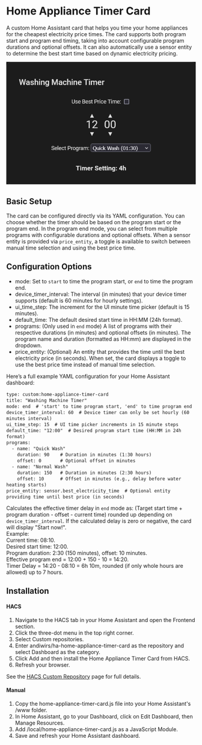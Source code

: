 # Home Appliance Timer Card

A custom Home Assistant card that helps you time your home appliances for the cheapest electricity price times.
The card supports both program start and program end timing, taking into account configurable program durations and optional offsets.
It can also automatically use a sensor entity to determine the best start time based on dynamic electricity pricing.

![Home Appliance Timer Card Example](card.jpg)

## Basic Setup

The card can be configured directly via its YAML configuration. You can choose whether the timer should be based on the program start or the program end. 
In the program end mode, you can select from multiple programs with configurable durations and optional offsets.
When a sensor entity is provided via `price_entity`, a toggle is available to switch between manual time selection and using the best price time.

## Configuration Options

 - mode: Set to `start` to time the program start, or `end` to time the program end.
 - device_timer_interval: The interval (in minutes) that your device timer supports (default is 60 minutes for hourly settings).
 - ui_time_step: The increment for the UI minute time picker (default is 15 minutes).
 - default_time: The default desired start time in HH:MM (24h format).
 - programs: (Only used in `end` mode) A list of programs with their respective durations (in minutes) and optional offsets (in minutes). 
             The program name and duration (formatted as HH:mm) are displayed in the dropdown.
 - price_entity: (Optional) An entity that provides the time until the best electricity price (in seconds). 
                 When set, the card displays a toggle to use the best price time instead of manual time selection.

Here’s a full example YAML configuration for your Home Assistant dashboard:

```
type: custom:home-appliance-timer-card
title: "Washing Machine Timer"
mode: end  # 'start' to time program start, 'end' to time program end
device_timer_interval: 60  # Device timer can only be set hourly (60 minutes interval)
ui_time_step: 15  # UI time picker increments in 15 minute steps
default_time: "12:00"  # Desired program start time (HH:MM in 24h format)
programs:
  - name: "Quick Wash"
    duration: 90    # Duration in minutes (1:30 hours)
    offset: 0       # Optional offset in minutes
  - name: "Normal Wash"
    duration: 150   # Duration in minutes (2:30 hours)
    offset: 10      # Offset in minutes (e.g., delay before water heating starts)
price_entity: sensor.best_electricity_time  # Optional entity providing time until best price (in seconds)
```

Calculates the effective timer delay in `end` mode as: (Target start time + program duration - offset - current time) rounded up depending on `device_timer_interval`.
If the calculated delay is zero or negative, the card will display "Start now!".<br>
Example:<br>
  Current time: 08:10.<br>
  Desired start time: 12:00.<br>
  Program duration: 2:30 (150 minutes), offset: 10 minutes.<br>
  Effective program end = 12:00 + 150 - 10 = 14:20.<br>
  Timer Delay = 14:20 - 08:10 = 6h 10m, rounded (if only whole hours are allowed) up to 7 hours.<br>

## Installation

#### HACS
1. Navigate to the HACS tab in your Home Assistant and open the Frontend section.
2. Click the three-dot menu in the top right corner.
3. Select Custom repositories.
4. Enter andiwirs/ha-home-appliance-timer-card as the repository and select Dashboard as the category.
5. Click Add and then install the Home Appliance Timer Card from HACS.
6. Refresh your browser.

See the [HACS Custom Repository](https://hacs.xyz/docs/faq/custom_repositories/) page for full details.

#### Manual
1. Copy the home-appliance-timer-card.js file into your Home Assistant's /www folder.
2. In Home Assistant, go to your Dashboard, click on Edit Dashboard, then Manage Resources.
3. Add /local/home-appliance-timer-card.js as a JavaScript Module.
4. Save and refresh your Home Assistant dashboard.
